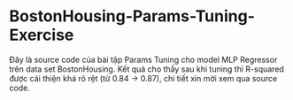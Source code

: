 # BostonHousing-Params-Tuning-Exercise
Đây là source code của bài tập Params Tuning cho model MLP Regressor trên data set BostonHousing.
Kết quả cho thấy sau khi tuning thì R-squared được cải thiện khá rõ rệt (từ 0.84 -> 0.87), chi tiết xin mời xem qua source code.
